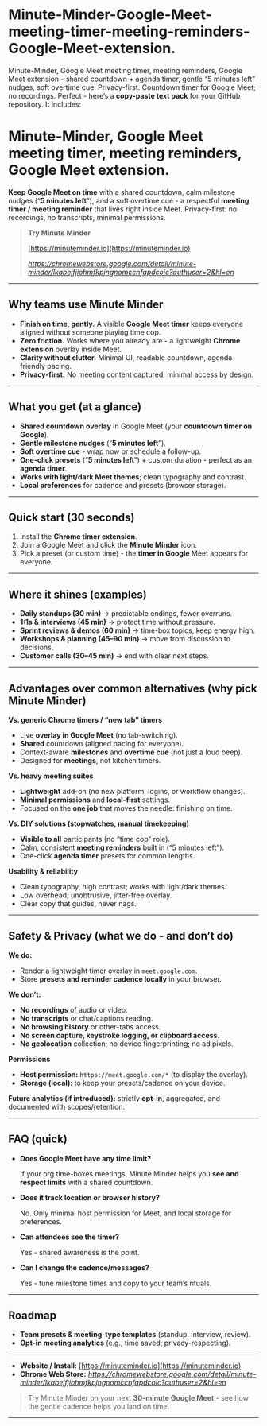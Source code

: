 # Minute-Minder-Google-Meet-meeting-timer-meeting-reminders-Google-Meet-extension.
Minute-Minder, Google Meet meeting timer, meeting reminders, Google Meet extension - shared countdown + agenda timer, gentle “5 minutes left” nudges, soft overtime cue. Privacy-first. Countdown timer for Google Meet; no recordings.
Perfect - here’s a **copy-paste text pack** for your GitHub repository. It includes:

# Minute-Minder, Google Meet meeting timer, meeting reminders, Google Meet extension.

**Keep Google Meet on time** with a shared countdown, calm milestone nudges (“**5 minutes left**”), and a soft overtime cue - a respectful **meeting timer / meeting reminder** that lives right inside Meet. Privacy-first: no recordings, no transcripts, minimal permissions.

> **Try Minute Minder**
>
> [https://minuteminder.io](https://minuteminder.io)
>
> *https://chromewebstore.google.com/detail/minute-minder/lkabejfjiohmfkpjngnomccnfapdcoic?authuser=2&hl=en*

---

## Why teams use Minute Minder

* **Finish on time, gently.** A visible **Google Meet timer** keeps everyone aligned without someone playing time cop.
* **Zero friction.** Works where you already are - a lightweight **Chrome extension** overlay inside Meet.
* **Clarity without clutter.** Minimal UI, readable countdown, agenda-friendly pacing.
* **Privacy-first.** No meeting content captured; minimal access by design.

---

## What you get (at a glance)

* **Shared countdown overlay** in Google Meet (your **countdown timer on Google**).
* **Gentle milestone nudges** (“**5 minutes left**”).
* **Soft overtime cue** - wrap now or schedule a follow-up.
* **One-click presets** (“**5 minutes left**”) + custom duration - perfect as an **agenda timer**.
* **Works with light/dark Meet themes**; clean typography and contrast.
* **Local preferences** for cadence and presets (browser storage).

---

## Quick start (30 seconds)

1. Install the **Chrome timer extension**.
2. Join a Google Meet and click the **Minute Minder** icon.
3. Pick a preset (or custom time) - the **timer in Google** Meet appears for everyone.

---

## Where it shines (examples)

* **Daily standups (30 min)** → predictable endings, fewer overruns.
* **1:1s & interviews (45 min)** → protect time without pressure.
* **Sprint reviews & demos (60 min)** → time-box topics, keep energy high.
* **Workshops & planning (45–90 min)** → move from discussion to decisions.
* **Customer calls (30–45 min)** → end with clear next steps.

---

## Advantages over common alternatives (why pick Minute Minder)

**Vs. generic Chrome timers / “new tab” timers**

* Live **overlay in Google Meet** (no tab-switching).
* **Shared** countdown (aligned pacing for everyone).
* Context-aware **milestones** and **overtime cue** (not just a loud beep).
* Designed for **meetings**, not kitchen timers.

**Vs. heavy meeting suites**

* **Lightweight** add-on (no new platform, logins, or workflow changes).
* **Minimal permissions** and **local-first** settings.
* Focused on the **one job** that moves the needle: finishing on time.

**Vs. DIY solutions (stopwatches, manual timekeeping)**

* **Visible to all** participants (no “time cop” role).
* Calm, consistent **meeting reminders** built in (“5 minutes left”).
* One-click **agenda timer** presets for common lengths.

**Usability & reliability**

* Clean typography, high contrast; works with light/dark themes.
* Low overhead; unobtrusive, jitter-free overlay.
* Clear copy that guides, never nags.

---

## Safety & Privacy (what we do - and don’t do)

**We do:**

* Render a lightweight timer overlay in `meet.google.com`.
* Store **presets and reminder cadence locally** in your browser.

**We don’t:**

* **No recordings** of audio or video.
* **No transcripts** or chat/captions reading.
* **No browsing history** or other-tabs access.
* **No screen capture, keystroke logging, or clipboard access.**
* **No geolocation** collection; no device fingerprinting; no ad pixels.

**Permissions**

* **Host permission:** `https://meet.google.com/*` (to display the overlay).
* **Storage (local):** to keep your presets/cadence on your device.

**Future analytics (if introduced):** strictly **opt-in**, aggregated, and documented with scopes/retention.

---

## FAQ (quick)

* **Does Google Meet have any time limit?**

  If your org time-boxes meetings, Minute Minder helps you **see and respect limits** with a shared countdown.
* **Does it track location or browser history?**

  No. Only minimal host permission for Meet, and local storage for preferences.
* **Can attendees see the timer?**

  Yes - shared awareness is the point.
* **Can I change the cadence/messages?**

  Yes - tune milestone times and copy to your team’s rituals.

---

## Roadmap

* **Team presets & meeting-type templates** (standup, interview, review).
* **Opt-in meeting analytics** (e.g., time saved; privacy-respecting).

---

* **Website / Install:** [https://minuteminder.io](https://minuteminder.io)
* **Chrome Web Store:** *https://chromewebstore.google.com/detail/minute-minder/lkabejfjiohmfkpjngnomccnfapdcoic?authuser=2&hl=en*

> Try Minute Minder on your next **30-minute Google Meet** - see how the gentle cadence helps you land on time.

---


